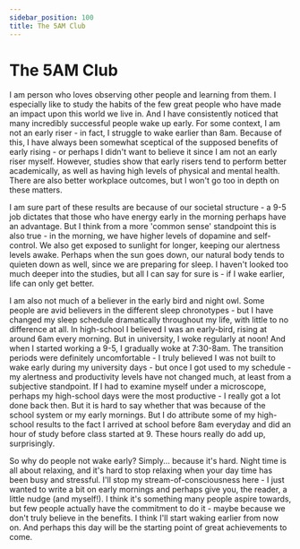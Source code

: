 ```yaml
---
sidebar_position: 100
title: The 5AM Club
---
```


# The 5AM Club

I am person who loves observing other people and learning from them. I especially
like to study the habits of the few great people who have made an impact upon this
world we live in. And I have consistently noticed that many incredibly successful
people wake up early. For some context, I am not an early riser - in fact, I struggle
to wake earlier than 8am. Because of this, I have always been somewhat sceptical
of the supposed benefits of early rising - or perhaps I didn't want to believe it 
since I am not an early riser myself. However, studies show that early risers tend
to perform better academically, as well as having high levels of physical and mental
health. There are also better workplace outcomes, but I won't go too in depth on these matters.

I am sure part of these results are because of our societal structure - a 9-5 job
dictates that those who have energy early in the morning perhaps have an advantage.
But I think from a more 'common sense' standpoint this is also true - in the morning,
we have higher levels of dopamine and self-control. We also get exposed to sunlight
for longer, keeping our alertness levels awake. Perhaps when the sun goes down, our
natural body tends to quieten down as well, since we are preparing for sleep.
I haven't looked too much deeper into the studies, but all I can say for sure is - if I wake earlier, 
life can only get better.

I am also not much of a believer in the early bird and night owl. Some people are avid
believers in the different sleep chronotypes - but I have changed my sleep schedule
dramatically throughout my life, with little to no difference at all. In high-school I believed
I was an early-bird, rising at around 6am every morning. But in university, I woke
regularly at noon! And when I started working a 9-5, I gradually woke at 7:30-8am. 
The transition periods were definitely uncomfortable - I truly believed I was not built
to wake early during my university days - but once I got used to my
schedule - my alertness and productivity levels have not changed much, at least
from a subjective standpoint. If I had to examine myself under a microscope, perhaps
my high-school days were the most productive - I really got a lot done back then.
But it is hard to say whether that was because of the school system or my early mornings. But
I do attribute some of my high-school results to the fact I arrived at school before 8am everyday
and did an hour of study before class started at 9. These hours really do add up, surprisingly.

So why do people not wake early? Simply... because it's hard. Night time is all about
relaxing, and it's hard to stop relaxing when your day time has been busy and stressful.
I'll stop my stream-of-consciousness here - I just wanted to write a bit on early mornings and
perhaps give you, the reader, a little nudge (and myself!).
I think it's something many people aspire towards, but few people actually have the commitment
to do it - maybe because we don't truly believe in the benefits. I think I'll start waking
earlier from now on. And perhaps this day will be the starting point of great achievements to come.

